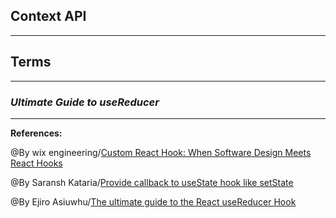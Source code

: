 ## **Context API**



-----------------------------------------------


## **Terms**


-----------------------------------------------

### ***Ultimate Guide to useReducer***


-------------------------------------------------------------



**References:**

@By wix engineering/[Custom React Hook: When Software Design Meets React Hooks](https://www.wix.engineering/post/custom-react-hook-when-software-design-meets-react-hooks#:~:text=Custom%20hooks%20allow%20us%20to,use%20cases%20to%20reusable%20hooks.) 

@By Saransh Kataria/[Provide callback to useState hook like setState](https://morioh.com/p/4d254c6717a3)

@By Ejiro Asiuwhu/[The ultimate guide to the React useReducer Hook](https://blog.logrocket.com/guide-to-react-usereducer-hook/)
